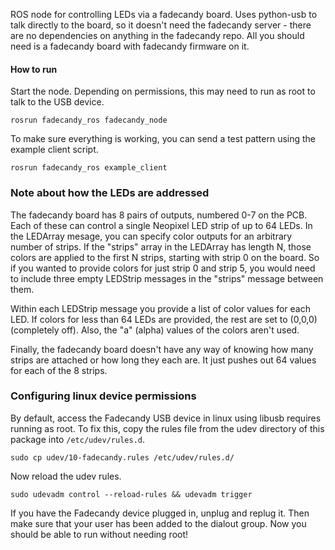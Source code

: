 ROS node for controlling LEDs via a fadecandy board. Uses python-usb to talk directly to the board,
so it doesn't need the fadecandy server - there are no dependencies on anything in the fadecandy
repo. All you should need is a fadecandy board with fadecandy firmware on it.

#### How to run

Start the node. Depending on permissions, this may need to run as root to talk to the USB device.

```
rosrun fadecandy_ros fadecandy_node
```

To make sure everything is working, you can send a test pattern using the example client script.

```
rosrun fadecandy_ros example_client
```

### Note about how the LEDs are addressed

The fadecandy board has 8 pairs of outputs, numbered 0-7 on the PCB. Each of these can control a
single Neopixel LED strip of up to 64 LEDs. In the LEDArray mesage, you can specify color outputs
for an arbitrary number of strips. If the "strips" array in the LEDArray has length N, those
colors are applied to the first N strips, starting with strip 0 on the board. So if you wanted to
provide colors for just strip 0 and strip 5, you would need to include three empty LEDStrip
messages in the "strips" message between them.

Within each LEDStrip message you provide a list of color values for each LED. If colors for less
than 64 LEDs are provided, the rest are set to (0,0,0) (completely off). Also, the "a" (alpha)
values of the colors aren't used.

Finally, the fadecandy board doesn't have any way of knowing how many strips are attached or
how long they each are. It just pushes out 64 values for each of the 8 strips.

### Configuring linux device permissions

By default, access the Fadecandy USB device in linux using libusb requires running as root. To
fix this, copy the rules file from the udev directory of this package into `/etc/udev/rules.d`.

```
sudo cp udev/10-fadecandy.rules /etc/udev/rules.d/
```

Now reload the udev rules.

```
sudo udevadm control --reload-rules && udevadm trigger
```

If you have the Fadecandy device plugged in, unplug and replug it. Then make sure that your user has
been added to the dialout group. Now you should be able to run without needing root!

